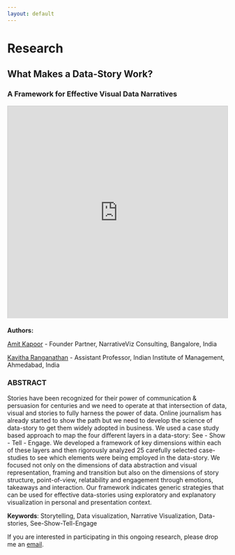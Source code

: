 ```yaml
---
layout: default
---
```


# Research

## What Makes a Data-Story Work?

### A Framework for Effective Visual Data Narratives

<iframe src="http://www.slideshare.net/slideshow/embed_code/29174218?rel=0" width="595" height="485" frameborder="0" marginwidth="0" marginheight="0" scrolling="no" style="border:1px solid #CCC; border-width:1px 1px 0; margin-bottom:5px; max-width: 100%;" allowfullscreen="allowfullscreen">  </iframe> 

**Authors:**

[Amit Kapoor](http://amitkaps.com) - Founder Partner, NarrativeViz Consulting, Bangalore, India

[Kavitha Ranganathan](http://www.iimahd.ernet.in/~kavitha/) - Assistant Professor, Indian Institute of Management, Ahmedabad, India


### ABSTRACT

Stories have been recognized for their power of communication & persuasion for centuries and we need to operate at that intersection of data, visual and stories to fully harness the power of data. Online journalism has already started to show the path but we need to develop the science of data-story to get them widely adopted in business. We used a case study based approach to map the four different layers in a data-story: See - Show - Tell - Engage. We developed a framework of key dimensions within each of these layers and then rigorously analyzed 25 carefully selected case-studies to see which elements were being employed in the data-story. We focused not only on the dimensions of data abstraction and visual representation, framing and transition but also on the dimensions of story structure, point-of-view, relatability and engagement through emotions, takeaways and interaction. Our framework indicates generic strategies that can be used for effective data-stories using exploratory and explanatory visualization in personal and presentation context.  

**Keywords**: Storytelling, Data visualization, Narrative Visualization, Data-stories, See-Show-Tell-Engage

If you are interested in participating in this ongoing research, please drop me an [email](mailto:amit@narrativeviz.com?Subject=Research_Data-Stories).

